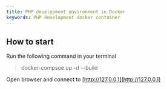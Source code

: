 ```yaml
---
title: PHP development environment in Docker
keywords: PHP development docker container
---
```


## How to start

Run the following command in your terminal

> docker-compsoe up -d --build

Open browser and connect to [http://127.0.0.1](http://127.0.0.1)
